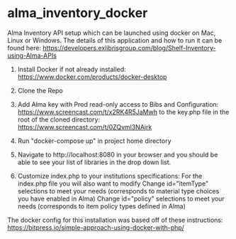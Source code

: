 # alma_inventory_docker
Alma Inventory API setup which can be launched using docker on Mac, Linux or Windows.
The details of this application and how to run it can be found here: https://developers.exlibrisgroup.com/blog/Shelf-Inventory-using-Alma-APIs


1. Install Docker if not already installed: https://www.docker.com/products/docker-desktop 

2. Clone the Repo

3. Add Alma key with Prod read-only access to Bibs and Configuration: https://www.screencast.com/t/x2RK4R5JaMwh to the key.php file in the root of the cloned directory: https://www.screencast.com/t/0ZQvml3NAjrk

4. Run "docker-compose up" in project home directory

5. Navigate to http://localhost:8080 in your browser and you should be able to see your list of libraries in the drop down list.

6. Customize index.php to your institutions specifications:
For the index.php file you will also want to modify Change id="itemType" selections to meet your needs (corresponds to material type choices you have enabled in Alma) Change id="policy" selections to meet your needs (corresponds to item policy types defined in Alma)

The docker config for this installation was based off of these instructions: https://bitpress.io/simple-approach-using-docker-with-php/
